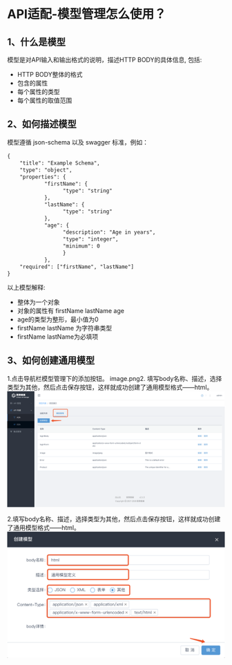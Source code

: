 # API适配-模型管理怎么使用？
## 1、什么是模型
模型是对API输入和输出格式的说明，描述HTTP BODY的具体信息, 包括:
* HTTP BODY整体的格式
* 包含的属性
* 每个属性的类型
* 每个属性的取值范围
## 2、如何描述模型
模型遵循 json-schema 以及 swagger 标准，例如：
```
{
    "title": "Example Schema",
    "type": "object",    
    "properties": {
            "firstName": {
                  "type": "string"        
            },        
            "lastName": {
                  "type": "string"        
            },       
            "age": {            
                  "description": "Age in years",           
                  "type": "integer",            
                  "minimum": 0        
                  }    
            },    
    "required": ["firstName", "lastName"]
}
```

以上模型解释:
* 整体为一个对象
* 对象的属性有 firstName lastName age
* age的类型为整形，最小值为0
* firstName lastName 为字符串类型
* firstName lastName为必填项
## 3、如何创建通用模型
1.点击导航栏模型管理下的添加按钮。
image.png2. 填写body名称、描述，选择类型为其他，然后点击保存按钮，这样就成功创建了通用模型格式——html。
![](https://github.com/zhangwanjun111/OrchsymHelp/raw/master/A2Amodel/37530F10-32C3-42FC-8FED-BB9466C28CEC.png)

2.填写body名称、描述，选择类型为其他，然后点击保存按钮，这样就成功创建了通用模型格式——html。 
![](https://github.com/zhangwanjun111/OrchsymHelp/raw/master/A2Amodel/image.png)
